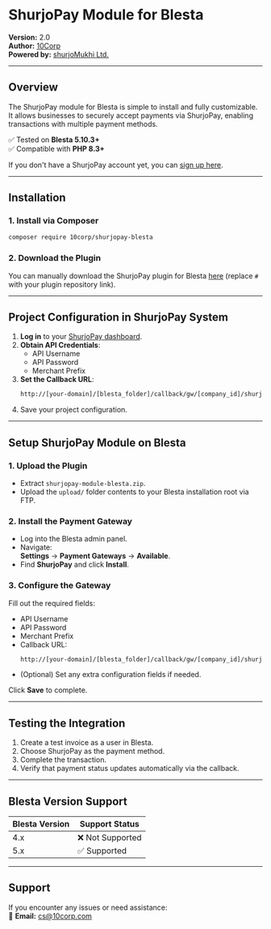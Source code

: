 # **ShurjoPay Module for Blesta**  
**Version:** 2.0  
**Author:** [10Corp](https://10corp.com)  
**Powered by:** [shurjoMukhi Ltd.](https://shurjomukhi.com.bd/)

---

## **Overview**
The ShurjoPay module for Blesta is simple to install and fully customizable. It allows businesses to securely accept payments via ShurjoPay, enabling transactions with multiple payment methods.

✅ Tested on **Blesta 5.10.3+**  
✅ Compatible with **PHP 8.3+**

If you don't have a ShurjoPay account yet, you can [sign up here](https://shurjopay.com.bd/?aff=10corp.com).

---

## **Installation**

### 1. Install via Composer

```bash
composer require 10corp/shurjopay-blesta
```

### 2. Download the Plugin

You can manually download the ShurjoPay plugin for Blesta [here](#) (replace `#` with your plugin repository link).

---

## **Project Configuration in ShurjoPay System**

1. **Log in** to your [ShurjoPay dashboard](https://merchant.shurjopay.com.bd/login).
2. **Obtain API Credentials**:
   - API Username
   - API Password
   - Merchant Prefix
3. **Set the Callback URL**:
   ```bash
   http://[your-domain]/[blesta_folder]/callback/gw/[company_id]/shurjopay/
   ```
4. Save your project configuration.

---

## **Setup ShurjoPay Module on Blesta**

### 1. Upload the Plugin
- Extract `shurjopay-module-blesta.zip`.
- Upload the `upload/` folder contents to your Blesta installation root via FTP.

### 2. Install the Payment Gateway
- Log into the Blesta admin panel.
- Navigate:  
  **Settings** → **Payment Gateways** → **Available**.
- Find **ShurjoPay** and click **Install**.

### 3. Configure the Gateway
Fill out the required fields:
- API Username
- API Password
- Merchant Prefix
- Callback URL:
  ```bash
  http://[your-domain]/[blesta_folder]/callback/gw/[company_id]/shurjopay/
  ```
- (Optional) Set any extra configuration fields if needed.

Click **Save** to complete.

---

## **Testing the Integration**

1. Create a test invoice as a user in Blesta.
2. Choose ShurjoPay as the payment method.
3. Complete the transaction.
4. Verify that payment status updates automatically via the callback.

---

## **Blesta Version Support**

| **Blesta Version** | **Support Status** |
|---------------------|---------------------|
| 4.x                 | ❌ Not Supported |
| 5.x                 | ✅ Supported |

---

## **Support**

If you encounter any issues or need assistance:  
📧 **Email:** cs@10corp.com
